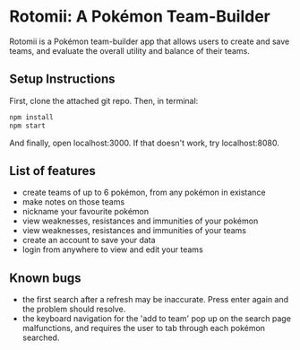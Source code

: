 # Rotomii: A Pokémon Team-Builder
Rotomii is a Pokémon team-builder app that allows users to create and save teams, and evaluate the overall utility and balance of their teams.

## Setup Instructions
First, clone the attached git repo.
Then, in terminal:
```bash
npm install
npm start
```
And finally, open localhost:3000. If that doesn't work, try localhost:8080.

## List of features
- create teams of up to 6 pokémon, from any pokémon in existance
- make notes on those teams
- nickname your favourite pokémon
- view weaknesses, resistances and immunities of your pokémon
- view weaknesses, resistances and immunities of your teams
- create an account to save your data
- login from anywhere to view and edit your teams

## Known bugs
- the first search after a refresh may be inaccurate. Press enter again and the problem should resolve.
- the keyboard navigation for the 'add to team' pop up on the search page malfunctions, and requires the user to tab through each pokémon searched.

